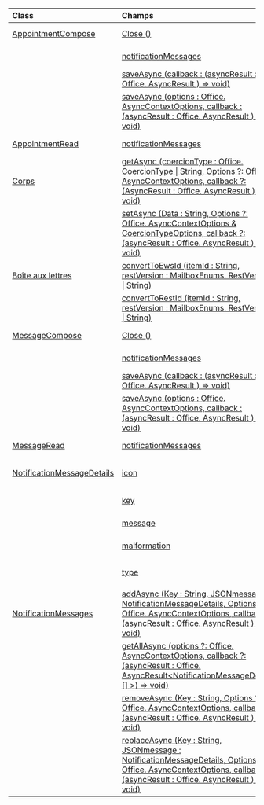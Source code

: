 | Class | Champs | Description |
|:---|:---|:---|
|[AppointmentCompose](/javascript/api/outlook/outlook.appointmentcompose)|[Close ()](/javascript/api/outlook/outlook.appointmentcompose#close--)|Ferme l’élément en cours composé.|
||[notificationMessages](/javascript/api/outlook/outlook.appointmentcompose#notificationmessages)|Obtient les messages de notification pour un élément.|
||[saveAsync (callback : (asyncResult : Office. AsyncResult <string> ) => void)](/javascript/api/outlook/outlook.appointmentcompose#saveasync-callback--asyncresult-)|Enregistre un élément de manière asynchrone.|
||[saveAsync (options : Office. AsyncContextOptions, callback : (asyncResult : Office. AsyncResult <string> ) => void)](/javascript/api/outlook/outlook.appointmentcompose#saveasync-options--callback--asyncresult-)|Enregistre un élément de manière asynchrone.|
|[AppointmentRead](/javascript/api/outlook/outlook.appointmentread)|[notificationMessages](/javascript/api/outlook/outlook.appointmentread#notificationmessages)|Obtient les messages de notification pour un élément.|
|[Corps](/javascript/api/outlook/outlook.body)|[getAsync (coercionType : Office. CoercionType \| String, Options ?: Office. AsyncContextOptions, callback ?: (AsyncResult : Office. AsyncResult <string> ) => void)](/javascript/api/outlook/outlook.body#getasync-coerciontype--options--callback--asyncresult-)|Renvoie le corps actif dans un format spécifié.|
||[setAsync (Data : String, Options ?: Office. AsyncContextOptions & CoercionTypeOptions, callback ?: (asyncResult : Office. AsyncResult <void> ) => void)](/javascript/api/outlook/outlook.body#setasync-data--options--callback--asyncresult-)|Remplace l’ensemble du corps avec le texte spécifié.|
|[Boîte aux lettres](/javascript/api/outlook/outlook.mailbox)|[convertToEwsId (itemId : String, restVersion : MailboxEnums. RestVersion \| String)](/javascript/api/outlook/outlook.mailbox#converttoewsid-itemid--restversion-)|Convertit un ID d’élément mis en forme pour REST au format EWS.|
||[convertToRestId (itemId : String, restVersion : MailboxEnums. RestVersion \| String)](/javascript/api/outlook/outlook.mailbox#converttorestid-itemid--restversion-)|Convertit un ID d’élément mis en forme pour EWS au format REST.|
|[MessageCompose](/javascript/api/outlook/outlook.messagecompose)|[Close ()](/javascript/api/outlook/outlook.messagecompose#close--)|Ferme l’élément en cours composé.|
||[notificationMessages](/javascript/api/outlook/outlook.messagecompose#notificationmessages)|Obtient les messages de notification pour un élément.|
||[saveAsync (callback : (asyncResult : Office. AsyncResult <string> ) => void)](/javascript/api/outlook/outlook.messagecompose#saveasync-callback--asyncresult-)|Enregistre un élément de manière asynchrone.|
||[saveAsync (options : Office. AsyncContextOptions, callback : (asyncResult : Office. AsyncResult <string> ) => void)](/javascript/api/outlook/outlook.messagecompose#saveasync-options--callback--asyncresult-)|Enregistre un élément de manière asynchrone.|
|[MessageRead](/javascript/api/outlook/outlook.messageread)|[notificationMessages](/javascript/api/outlook/outlook.messageread#notificationmessages)|Obtient les messages de notification pour un élément.|
|[NotificationMessageDetails](/javascript/api/outlook/outlook.notificationmessagedetails)|[icon](/javascript/api/outlook/outlook.notificationmessagedetails#icon)|Référence à une icône définie dans le manifeste dans la section `Resources`.|
||[key](/javascript/api/outlook/outlook.notificationmessagedetails#key)|Identificateur du message de notification.|
||[message](/javascript/api/outlook/outlook.notificationmessagedetails#message)|Texte du message de notification.|
||[malformation](/javascript/api/outlook/outlook.notificationmessagedetails#persistent)|Indique si le message doit être permanent.|
||[type](/javascript/api/outlook/outlook.notificationmessagedetails#type)|Spécifie le `ItemNotificationMessageType` message.|
|[NotificationMessages](/javascript/api/outlook/outlook.notificationmessages)|[addAsync (Key : String, JSONmessage : NotificationMessageDetails, Options ?: Office. AsyncContextOptions, callback ?: (asyncResult : Office. AsyncResult <void> ) => void)](/javascript/api/outlook/outlook.notificationmessages#addasync-key--jsonmessage--options--callback--asyncresult-)|Ajoute une notification à un élément.|
||[getAllAsync (options ?: Office. AsyncContextOptions, callback ?: (asyncResult : Office. AsyncResult<NotificationMessageDetails [] >) => void)](/javascript/api/outlook/outlook.notificationmessages#getallasync-options--callback--asyncresult-)|Renvoie l’ensemble des clés et messages pour un élément.|
||[removeAsync (Key : String, Options ?: Office. AsyncContextOptions, callback ?: (asyncResult : Office. AsyncResult <void> ) => void)](/javascript/api/outlook/outlook.notificationmessages#removeasync-key--options--callback--asyncresult-)|Supprime un message de notification pour un élément.|
||[replaceAsync (Key : String, JSONmessage : NotificationMessageDetails, Options ?: Office. AsyncContextOptions, callback ?: (asyncResult : Office. AsyncResult <void> ) => void)](/javascript/api/outlook/outlook.notificationmessages#replaceasync-key--jsonmessage--options--callback--asyncresult-)|Remplace un message de notification disposant d’une clé donnée par un autre message.|
